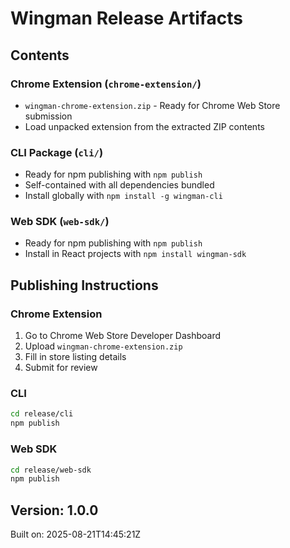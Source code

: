 # Wingman Release Artifacts

## Contents

### Chrome Extension (`chrome-extension/`)
- `wingman-chrome-extension.zip` - Ready for Chrome Web Store submission
- Load unpacked extension from the extracted ZIP contents

### CLI Package (`cli/`)
- Ready for npm publishing with `npm publish`
- Self-contained with all dependencies bundled
- Install globally with `npm install -g wingman-cli`

### Web SDK (`web-sdk/`)
- Ready for npm publishing with `npm publish`
- Install in React projects with `npm install wingman-sdk`

## Publishing Instructions

### Chrome Extension
1. Go to Chrome Web Store Developer Dashboard
2. Upload `wingman-chrome-extension.zip`
3. Fill in store listing details
4. Submit for review

### CLI
```bash
cd release/cli
npm publish
```

### Web SDK
```bash
cd release/web-sdk
npm publish
```

## Version: 1.0.0
Built on: 2025-08-21T14:45:21Z
